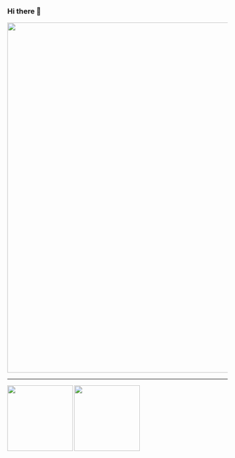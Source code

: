 ### Hi there 👋

<!--
**Cyber-President/Cyber-President** is a ✨ _special_ ✨ repository because its `README.md` (this file) appears on your GitHub profile.

Here are some ideas to get you started:

- 🔭 I’m currently working on ...
- 🌱 I’m currently learning ...
- 👯 I’m looking to collaborate on ...
- 🤔 I’m looking for help with ...
- 💬 Ask me about ...
- 📫 How to reach me: ...
- 😄 Pronouns: ...
- ⚡ Fun fact: ...
-->




<div>
  <img width=800 src="https://github-profile-trophy.vercel.app/?username=Cyber-President&column=8&theme=gruvbox&no-frame=true&count_private=true"/>
</div>

---

<div>
  <img height="150" align="left" src="https://github-readme-stats.vercel.app/api?username=Cyber-President&include_all_commits=true&theme=tokyonight&count_private=true" />
  <img height="150" src="https://github-readme-stats.vercel.app/api/top-langs/?username=Cyber-President&layout=compactcount_private=true&theme=tokyonight" />
</div>
